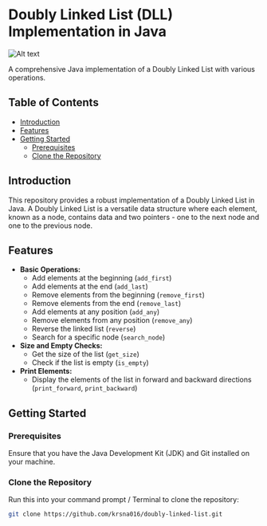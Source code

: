 # Doubly Linked List (DLL) Implementation in Java
![Alt text](https://media.geeksforgeeks.org/wp-content/cdn-uploads/gq/2014/03/DLL1.png)

A comprehensive Java implementation of a Doubly Linked List with various operations.

## Table of Contents

- [Introduction](#introduction)
- [Features](#features)
- [Getting Started](#getting-started)
  - [Prerequisites](#prerequisites)
  - [Clone the Repository](#clone-the-repository)

## Introduction

This repository provides a robust implementation of a Doubly Linked List in Java. A Doubly Linked List is a versatile data structure where each element, known as a node, contains data and two pointers - one to the next node and one to the previous node.

## Features

- **Basic Operations:**
  - Add elements at the beginning (`add_first`)
  - Add elements at the end (`add_last`)
  - Remove elements from the beginning (`remove_first`)
  - Remove elements from the end (`remove_last`)
  - Add elements at any position (`add_any`)
  - Remove elements from any position (`remove_any`)
  - Reverse the linked list (`reverse`)
  - Search for a specific node (`search_node`)
- **Size and Empty Checks:**
  - Get the size of the list (`get_size`)
  - Check if the list is empty (`is_empty`)
- **Print Elements:**
  - Display the elements of the list in forward and backward directions (`print_forward`, `print_backward`)

## Getting Started

### Prerequisites

Ensure that you have the Java Development Kit (JDK) and Git installed on your machine.

### Clone the Repository

Run this into your command prompt / Terminal to clone the repository:
```bash
git clone https://github.com/krsna016/doubly-linked-list.git
